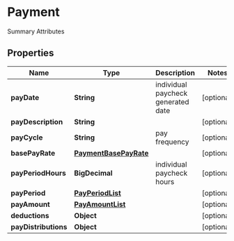 

# Payment

Summary Attributes
## Properties

Name | Type | Description | Notes
------------ | ------------- | ------------- | -------------
**payDate** | **String** | individual paycheck generated date |  [optional]
**payDescription** | **String** |  |  [optional]
**payCycle** | **String** | pay frequency |  [optional]
**basePayRate** | [**PaymentBasePayRate**](PaymentBasePayRate.md) |  |  [optional]
**payPeriodHours** | **BigDecimal** | individual paycheck hours |  [optional]
**payPeriod** | [**PayPeriodList**](PayPeriodList.md) |  |  [optional]
**payAmount** | [**PayAmountList**](PayAmountList.md) |  |  [optional]
**deductions** | **Object** |  |  [optional]
**payDistributions** | **Object** |  |  [optional]



